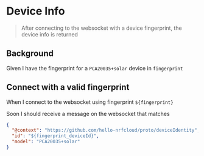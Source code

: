 # Device Info

> After connecting to the websocket with a device fingerprint, the device info
> is returned

## Background

Given I have the fingerprint for a `PCA20035+solar` device in `fingerprint`

## Connect with a valid fingerprint

When I connect to the websocket using fingerprint `${fingerprint}`

<!-- @retry:tries=5,initialDelay=5000,delayFactor=1 -->

Soon I should receive a message on the websocket that matches

```json
{
  "@context": "https://github.com/hello-nrfcloud/proto/deviceIdentity",
  "id": "${fingerprint_deviceId}",
  "model": "PCA20035+solar"
}
```
